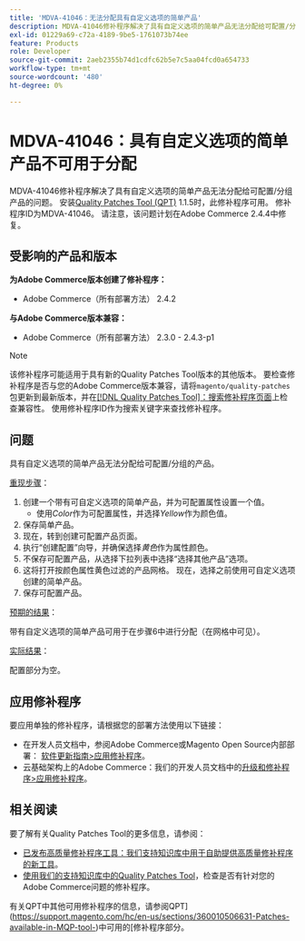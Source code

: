 ```yaml
---
title: 'MDVA-41046：无法分配具有自定义选项的简单产品'
description: MDVA-41046修补程序解决了具有自定义选项的简单产品无法分配给可配置/分组产品的问题。 安装[Quality Patches Tool (QPT)](/help/announcements/adobe-commerce-announcements/magento-quality-patches-released-new-tool-to-self-serve-quality-patches.md) 1.1.5后，即可使用此修补程序。 修补程序ID为MDVA-41046。 请注意，该问题计划在Adobe Commerce 2.4.4中修复。
exl-id: 01229a69-c72a-4189-9be5-1761073b74ee
feature: Products
role: Developer
source-git-commit: 2aeb2355b74d1cdfc62b5e7c5aa04fcd0a654733
workflow-type: tm+mt
source-wordcount: '480'
ht-degree: 0%

---
```


# MDVA-41046：具有自定义选项的简单产品不可用于分配

MDVA-41046修补程序解决了具有自定义选项的简单产品无法分配给可配置/分组产品的问题。 安装[Quality Patches Tool (QPT)](/help/announcements/adobe-commerce-announcements/magento-quality-patches-released-new-tool-to-self-serve-quality-patches.md) 1.1.5时，此修补程序可用。 修补程序ID为MDVA-41046。 请注意，该问题计划在Adobe Commerce 2.4.4中修复。

## 受影响的产品和版本

**为Adobe Commerce版本创建了修补程序：**

* Adobe Commerce（所有部署方法） 2.4.2

**与Adobe Commerce版本兼容：**

* Adobe Commerce（所有部署方法） 2.3.0 - 2.4.3-p1

>[!NOTE]
>
>该修补程序可能适用于具有新的Quality Patches Tool版本的其他版本。 要检查修补程序是否与您的Adobe Commerce版本兼容，请将`magento/quality-patches`包更新到最新版本，并在[[!DNL Quality Patches Tool]：搜索修补程序页面](https://experienceleague.adobe.com/tools/commerce-quality-patches/index.html)上检查兼容性。 使用修补程序ID作为搜索关键字来查找修补程序。

## 问题

具有自定义选项的简单产品无法分配给可配置/分组的产品。

<u>重现步骤</u>：

1. 创建一个带有可自定义选项的简单产品，并为可配置属性设置一个值。
   * 使用&#x200B;*Color*&#x200B;作为可配置属性，并选择&#x200B;*Yellow*&#x200B;作为颜色值。
1. 保存简单产品。
1. 现在，转到创建可配置产品页面。
1. 执行“创建配置”向导，并确保选择&#x200B;*黄色*&#x200B;作为属性颜色。
1. 不保存可配置产品，从选择下拉列表中选择“选择其他产品”选项。
1. 这将打开按颜色属性黄色过滤的产品网格。 现在，选择之前使用可自定义选项创建的简单产品。
1. 保存可配置产品。

<u>预期的结果</u>：

带有自定义选项的简单产品可用于在步骤6中进行分配（在网格中可见）。

<u>实际结果</u>：

配置部分为空。

## 应用修补程序

要应用单独的修补程序，请根据您的部署方法使用以下链接：

* 在开发人员文档中，参阅Adobe Commerce或Magento Open Source内部部署： [软件更新指南>应用修补程序](https://experienceleague.adobe.com/en/docs/commerce-operations/tools/quality-patches-tool/usage)。
* 云基础架构上的Adobe Commerce：我们的开发人员文档中的[升级和修补程序>应用修补程序](https://experienceleague.adobe.com/en/docs/commerce-cloud-service/user-guide/develop/upgrade/apply-patches)。

## 相关阅读

要了解有关Quality Patches Tool的更多信息，请参阅：

* [已发布高质量修补程序工具：我们支持知识库中用于自助提供高质量修补程序的新工具](/help/announcements/adobe-commerce-announcements/magento-quality-patches-released-new-tool-to-self-serve-quality-patches.md)。
* [使用我们的支持知识库中的Quality Patches Tool](/help/support-tools/patches-available-in-qpt-tool/check-patch-for-magento-issue-with-magento-quality-patches.md)，检查是否有针对您的Adobe Commerce问题的修补程序。

有关QPT中其他可用修补程序的信息，请参阅QPT](https://support.magento.com/hc/en-us/sections/360010506631-Patches-available-in-MQP-tool-)中可用的[修补程序部分。
